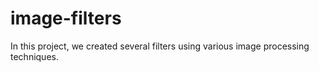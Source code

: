 # image-filters
In this project, we created several filters using various image processing techniques. 

